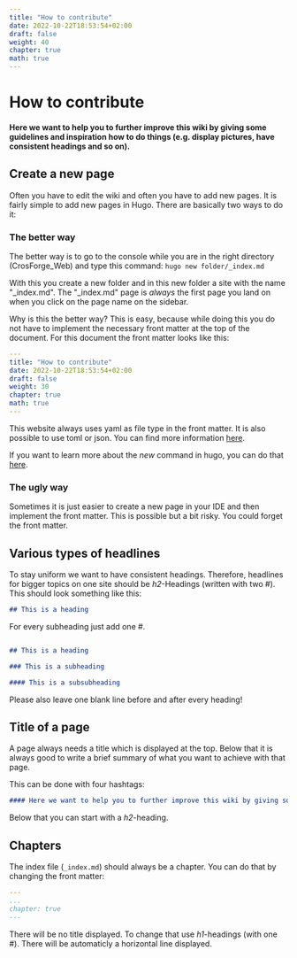 ```yaml
---
title: "How to contribute"
date: 2022-10-22T18:53:54+02:00
draft: false
weight: 40
chapter: true
math: true
---
```

# How to contribute

#### Here we want to help you to further improve this wiki by giving some guidelines and inspiration how to do things (e.g. display pictures, have consistent headings and so on).

## Create a new page

Often you have to edit the wiki and often you have to add new pages. It is fairly simple to add new pages in Hugo. There are basically two ways to do it:

### The better way

The better way is to go to the console while you are in the right directory (CrosForge_Web) and type this command: `hugo new folder/_index.md`

With this you create a new folder and in this new folder a site with the name "_index.md". The "_index.md" page is _always_ the first page you land on when you click on the page name on the sidebar. 

Why is this the better way? This is easy, because while doing this you do not have to implement the necessary front matter at the top of the document. For this document the front matter looks like this: 

```yml 
---
title: "How to contribute"
date: 2022-10-22T18:53:54+02:00
draft: false
weight: 30
chapter: true
math: true
---
```
This website always uses yaml as file type in the front matter. It is also possible to use toml or json. You can find more information [here](https://gohugo.io/content-management/front-matter/).

If you want to learn more about the _new_ command in hugo, you can do that [here](https://gohugo.io/commands/hugo_new/).

### The ugly way 

Sometimes it is just easier to create a new page in your IDE and then implement the front matter. This is possible but a bit risky. You could forget the front matter. 

## Various types of headlines

To stay uniform we want to have consistent headings. Therefore, headlines for bigger topics on one site should be _h2_-Headings (written with two #). This should look something like this: 
```md
## This is a heading
```
For every subheading just add one #.
```md

## This is a heading

### This is a subheading

#### This is a subsubheading

```
Please also leave one blank line before and after every heading!

## Title of a page

A page always needs a title which is displayed at the top. Below that it is always good to write a brief summary of what you want to achieve with that page. 

This can be done with four hashtags:

```md
#### Here we want to help you to further improve this wiki by giving some guidelines and inspiration how to do things (e.g. display pictures, have consistent headings and so on).
```

Below that you can start with a _h2_-heading.



## Chapters
The index file (`_index.md`) should always be a chapter. You can do that by changing the front matter:
```yml 
---
...
chapter: true
---
```

There will be no title displayed. To change that use _h1_-headings (with one #). There will be automaticly a horizontal line displayed.
